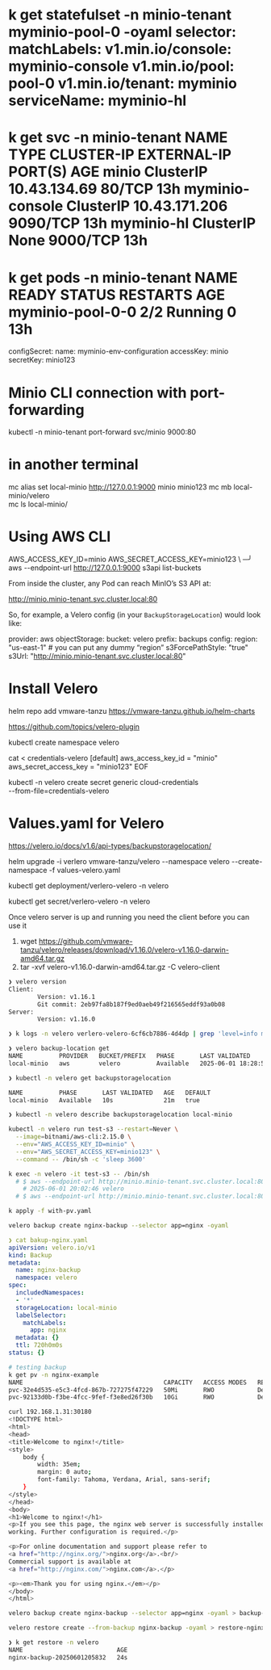  k get statefulset -n minio-tenant myminio-pool-0 -oyaml
  selector:
    matchLabels:
      v1.min.io/console: myminio-console
      v1.min.io/pool: pool-0
      v1.min.io/tenant: myminio
  serviceName: myminio-hl
  =======================================================
  k get svc -n minio-tenant
NAME              TYPE        CLUSTER-IP      EXTERNAL-IP   PORT(S)    AGE
minio             ClusterIP   10.43.134.69    <none>        80/TCP     13h
myminio-console   ClusterIP   10.43.171.206   <none>        9090/TCP   13h
myminio-hl        ClusterIP   None            <none>        9000/TCP   13h
========================================================================
k get pods -n minio-tenant
NAME               READY   STATUS    RESTARTS   AGE
myminio-pool-0-0   2/2     Running   0          13h
========================================================================
  configSecret:
    name: myminio-env-configuration
    accessKey: minio
    secretKey: minio123

# Minio CLI connection with port-forwarding
kubectl -n minio-tenant port-forward svc/minio 9000:80

# in another terminal
mc alias set local-minio http://127.0.0.1:9000 minio minio123
mc mb local-minio/velero  
mc ls local-minio/

# Using AWS CLI 
AWS_ACCESS_KEY_ID=minio AWS_SECRET_ACCESS_KEY=minio123 \                                                             ─╯
  aws --endpoint-url http://127.0.0.1:9000 s3api list-buckets

From inside the cluster, any Pod can reach MinIO’s S3 API at:

http://minio.minio-tenant.svc.cluster.local:80

So, for example, a Velero config (in your `BackupStorageLocation`) would look like:

provider: aws
objectStorage:
  bucket: velero
  prefix: backups
  config:
    region: "us-east-1"                  # you can put any dummy “region”
    s3ForcePathStyle: "true"
    s3Url: "http://minio.minio-tenant.svc.cluster.local:80"

# Install Velero
helm repo add vmware-tanzu https://vmware-tanzu.github.io/helm-charts

https://github.com/topics/velero-plugin

kubectl create namespace velero

cat <<EOF > credentials-velero
[default]
aws_access_key_id = "minio"
aws_secret_access_key = "minio123"
EOF

kubectl -n velero create secret generic cloud-credentials \
  --from-file=credentials-velero

# Values.yaml for Velero

https://velero.io/docs/v1.6/api-types/backupstoragelocation/

helm upgrade -i verlero vmware-tanzu/velero --namespace velero --create-namespace -f values-velero.yaml

kubectl get deployment/verlero-velero -n velero

kubectl get secret/verlero-velero -n velero

Once velero server is up and running you need the client before you can use it
1. wget https://github.com/vmware-tanzu/velero/releases/download/v1.16.0/velero-v1.16.0-darwin-amd64.tar.gz
2. tar -xvf velero-v1.16.0-darwin-amd64.tar.gz -C velero-client

```bash
❯ velero version
Client:
        Version: v1.16.1
        Git commit: 2eb97fa8b187f9ed0aeb49f216565eddf93a0b08
Server:
        Version: v1.16.0

❯ k logs -n velero verlero-velero-6cf6cb7886-4d4dp | grep 'level=info msg="BackupStorageLocations is valid, marking as available"'

❯ velero backup-location get
NAME          PROVIDER   BUCKET/PREFIX   PHASE       LAST VALIDATED                  ACCESS MODE   DEFAULT
local-minio   aws        velero          Available   2025-06-01 18:28:53 -0400 EDT   ReadWrite     true

❯ kubectl -n velero get backupstoragelocation

NAME          PHASE       LAST VALIDATED   AGE   DEFAULT
local-minio   Available   10s              21m   true

❯ kubectl -n velero describe backupstoragelocation local-minio

kubectl -n velero run test-s3 --restart=Never \
  --image=bitnami/aws-cli:2.15.0 \
  --env="AWS_ACCESS_KEY_ID=minio" \
  --env="AWS_SECRET_ACCESS_KEY=minio123" \
  --command -- /bin/sh -c 'sleep 3600'

k exec -n velero -it test-s3 -- /bin/sh
  # $ aws --endpoint-url http://minio.minio-tenant.svc.cluster.local:80 s3 ls
    # 2025-06-01 20:02:46 velero
  # $ aws --endpoint-url http://minio.minio-tenant.svc.cluster.local:80 s3 ls s3://velero/backups/nginx-backup/

k apply -f with-pv.yaml 

velero backup create nginx-backup --selector app=nginx -oyaml
```

```yaml
❯ cat bakup-nginx.yaml
apiVersion: velero.io/v1
kind: Backup
metadata:
  name: nginx-backup
  namespace: velero
spec:
  includedNamespaces:
  - '*'
  storageLocation: local-minio
  labelSelector:
    matchLabels:
      app: nginx
  metadata: {}
  ttl: 720h0m0s
status: {}
```

```bash
# testing backup
k get pv -n nginx-example                                                                                                ─╯
NAME                                       CAPACITY   ACCESS MODES   RECLAIM POLICY   STATUS   CLAIM                                 STORAGECLASS   VOLUMEATTRIBUTESCLASS   REASON   AGE
pvc-32e4d535-e5c3-4fcd-867b-727275f47229   50Mi       RWO            Delete           Bound    nginx-example/nginx-logs              longhorn       <unset>                          117m
pvc-92133d0b-f3be-4fcc-9fef-f3e8ed26f30b   10Gi       RWO            Delete           Bound    minio-tenant/data0-myminio-pool-0-0   longhorn       <unset>                          18h

curl 192.168.1.31:30180                                                                                                  ─╯
<!DOCTYPE html>
<html>
<head>
<title>Welcome to nginx!</title>
<style>
    body {
        width: 35em;
        margin: 0 auto;
        font-family: Tahoma, Verdana, Arial, sans-serif;
    }
</style>
</head>
<body>
<h1>Welcome to nginx!</h1>
<p>If you see this page, the nginx web server is successfully installed and
working. Further configuration is required.</p>

<p>For online documentation and support please refer to
<a href="http://nginx.org/">nginx.org</a>.<br/>
Commercial support is available at
<a href="http://nginx.com/">nginx.com</a>.</p>

<p><em>Thank you for using nginx.</em></p>
</body>
</html>

velero backup create nginx-backup --selector app=nginx -oyaml > backup-nginx.yaml

velero restore create --from-backup nginx-backup -oyaml > restore-nginx.yaml

❯ k get restore -n velero
NAME                          AGE
nginx-backup-20250601205832   24s


```
